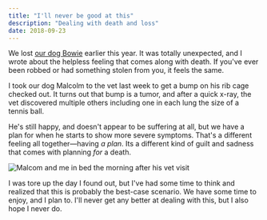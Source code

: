 ```yaml
---
title: "I'll never be good at this"
description: "Dealing with death and loss"
date: 2018-09-23
---
```

We lost [our dog Bowie](../bowie-mcg) earlier this year. It was totally unexpected, and I wrote about the helpless feeling that comes along with death. If you've ever been robbed or had something stolen from you, it feels the same.

I took our dog Malcolm to the vet last week to get a bump on his rib cage checked out. It turns out that bump is a tumor, and after a quick x-ray, the vet discovered multiple others including one in each lung the size of a tennis ball.

He's still happy, and doesn't appear to be suffering at all, but we have a plan for when he starts to show more severe symptoms. That's a different feeling all together—having _a plan_. Its a different kind of guilt and sadness that comes with planning _for_ a death.

![Malcom and me in bed the morning after his vet visit](../../img/posts/malcolm.jpg)

I was tore up the day I found out, but I've had some time to think and realized that this is probably the best-case scenario. We have some time to enjoy, and I plan to. I'll never get any better at dealing with this, but I also hope I never do.


